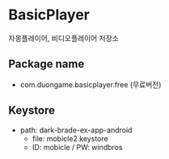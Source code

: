 # BasicPlayer
자몽플레이어, 비디오플레이어 저장소

## Package name
- com.duongame.basicplayer.free (무료버전)

## Keystore
- path: dark-brade-ex-app-android
  - file: mobicle2.keystore
  - ID: mobicle / PW: windbros